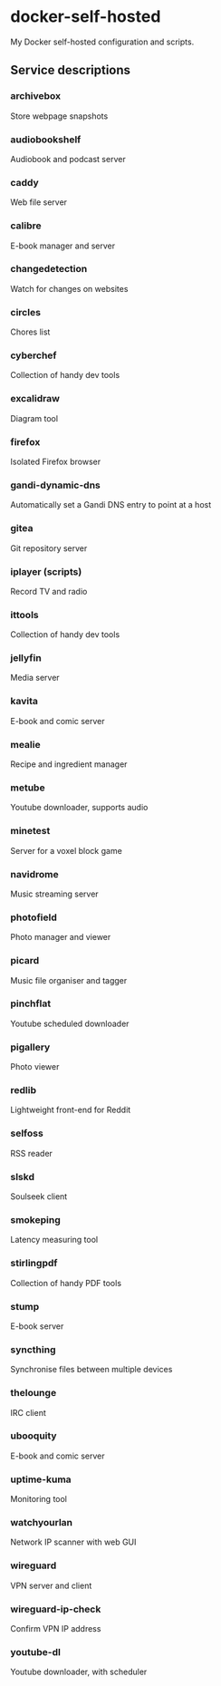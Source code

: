 docker-self-hosted
===

My Docker self-hosted configuration and scripts.


## Service descriptions

### archivebox
Store webpage snapshots

### audiobookshelf
Audiobook and podcast server

### caddy
Web file server

### calibre
E-book manager and server

### changedetection
Watch for changes on websites

### circles
Chores list

### cyberchef
Collection of handy dev tools

### excalidraw
Diagram tool

### firefox
Isolated Firefox browser

### gandi-dynamic-dns
Automatically set a Gandi DNS entry to point at a host

### gitea
Git repository server

### iplayer (scripts)
Record TV and radio

### ittools
Collection of handy dev tools

### jellyfin
Media server

### kavita
E-book and comic server

### mealie
Recipe and ingredient manager

### metube
Youtube downloader, supports audio

### minetest
Server for a voxel block game

### navidrome
Music streaming server

### photofield
Photo manager and viewer

### picard
Music file organiser and tagger

### pinchflat
Youtube scheduled downloader

### pigallery
Photo viewer

### redlib
Lightweight front-end for Reddit

### selfoss
RSS reader

### slskd
Soulseek client

### smokeping
Latency measuring tool

### stirlingpdf
Collection of handy PDF tools

### stump
E-book server

### syncthing
Synchronise files between multiple devices

### thelounge
IRC client

### ubooquity
E-book and comic server

### uptime-kuma
Monitoring tool

### watchyourlan
Network IP scanner with web GUI

### wireguard
VPN server and client

### wireguard-ip-check
Confirm VPN IP address

### youtube-dl
Youtube downloader, with scheduler
